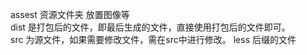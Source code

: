 

assest 资源文件夹 放置图像等  
dist  是打包后的文件，即最后生成的文件，直接使用打包后的文件即可。  
src 为源文件，如果需要修改文件，需在src中进行修改。 
less 后缀的文件  
